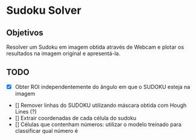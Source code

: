 # Sudoku Solver

## Objetivos

Resolver um Sudoku em imagem obtida através de Webcam e plotar os resultados na imagem original e apresentá-la.

## TODO

- [x] Obter ROI independentemente do ângulo em que o SUDOKU esteja na imagem
- [] Remover linhas do SUDOKU utilizando máscara obtida com Hough Lines (?)
- [] Extrair coordenadas de cada célula do sudoku
- [] Células que contenham números: utilizar o modelo treinado para classificar qual número é
